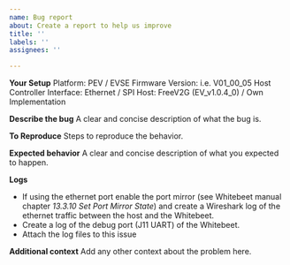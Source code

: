 ```yaml
---
name: Bug report
about: Create a report to help us improve
title: ''
labels: ''
assignees: ''

---
```


**Your Setup**
Platform: PEV / EVSE
Firmware Version: i.e. V01_00_05
Host Controller Interface: Ethernet / SPI
Host: FreeV2G (EV_v1.0.4_0) / Own Implementation

**Describe the bug**
A clear and concise description of what the bug is.

**To Reproduce**
Steps to reproduce the behavior.

**Expected behavior**
A clear and concise description of what you expected to happen.

**Logs**
- If using the ethernet port enable the port mirror (see Whitebeet manual chapter *13.3.10 Set Port Mirror State*) and create a Wireshark log of the ethernet traffic between the host and the Whitebeet.
- Create a log of the debug port (J11 UART) of the Whitebeet.
- Attach the log files to this issue

**Additional context**
Add any other context about the problem here.
